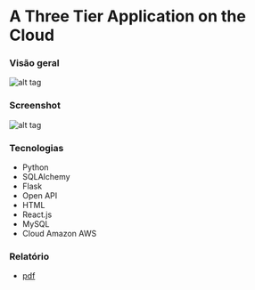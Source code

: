 # A Three Tier Application on the Cloud


### Visão geral
![alt tag](https://github.com/andrempinho/A-Three-Tier-Application-on-the-Cloud/tree/master/Imagem/Um.png)


### Screenshot
![alt tag](https://github.com/andrempinho/A-Three-Tier-Application-on-the-Cloud/tree/master/Imagem/Screenshot.png)


### Tecnologias
* Python
* SQLAlchemy
* Flask
* Open API
* HTML
* React.js
* MySQL
* Cloud Amazon AWS


### Relatório
* [pdf](https://github.com/andrempinho/A-Three-Tier-Application-on-the-Cloud/tree/master/Relatório.pdf)
